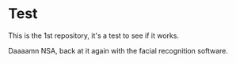# Test
This is the 1st repository, it's a test to see if it works.

Daaaamn NSA, back at it again with the facial recognition software.
